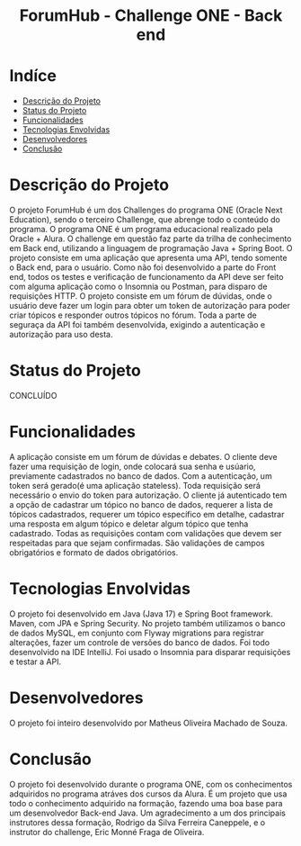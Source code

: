 # <h1 align="center"> ForumHub - Challenge ONE - Back end

# Indíce
* [Descrição do Projeto](#descrição-do-projeto)
* [Status do Projeto](#status-do-projeto)
* [Funcionalidades](#funcionalidades)
* [Tecnologias Envolvidas](#tecnologias-envolvidas)
* [Desenvolvedores](#desenvolvedores)
* [Conclusão](#conclusão)

# Descrição do Projeto
O projeto ForumHub é um dos Challenges do programa ONE (Oracle Next Education), sendo o terceiro Challenge, que abrenge todo o conteúdo do programa. O programa ONE é um programa educacional realizado pela Oracle + Alura.
O challenge em questão faz parte da trilha de conhecimento em Back end, utilizando a linguagem de programação Java + Spring Boot. O projeto consiste em uma aplicação que apresenta uma API, tendo somente o Back end,
para o usuário. Como não foi desenvolvido a parte do Front end, todos os testes e verificação de funcionamento da API deve ser feito com alguma aplicação como o Insomnia ou Postman, para disparo de requisições HTTP.
O projeto consiste em um fórum de dúvidas, onde o usuário deve fazer um login para obter um token de autorização para poder criar tópicos e responder outros tópicos no fórum. Toda a parte de seguraça da API foi também
desenvolvida, exigindo a autenticação e autorização para uso desta.

# Status do Projeto
CONCLUÍDO

# Funcionalidades
A aplicação consiste em um fórum de dúvidas e debates. O cliente deve fazer uma requisição de login, onde colocará sua senha e usúario, previamente cadastrados no banco de dados. Com a autenticação, um token será
gerado(é uma aplicação stateless). Toda requisição será necessário o envio do token para autorização. O cliente já autenticado tem a opção de cadastrar um tópico no banco de dados, requerer a lista de tópicos cadastrados,
requerer um tópico específico em detalhe, cadastrar uma resposta em algum tópico e deletar algum tópico que tenha cadastrado. Todas as requisições contam com validações que devem ser respeitadas para que sejam
confirmadas. São validações de campos obrigatórios e formato de dados obrigatórios.

# Tecnologias Envolvidas
O projeto foi desenvolvido em Java (Java 17) e Spring Boot framework. Maven, com JPA e Spring Security. No projeto também utilizamos o banco de dados MySQL, em conjunto com Flyway migrations para registrar alterações,
fazer um controle de versões do banco de dados. Foi todo desenvolvido na IDE IntelliJ. Foi usado o Insomnia para disparar requisições e testar a API.

# Desenvolvedores
O projeto foi inteiro desenvolvido por Matheus Oliveira Machado de Souza.

# Conclusão
O projeto foi desenvolvido durante o programa ONE, com os conhecimentos adquiridos no programa atráves dos cursos da Alura. É um projeto que usa todo o conhecimento adquirido na formação,
fazendo uma boa base para um desenvolvedor Back-end Java.
Um agradecimento a um dos principais instrutores dessa formação, Rodrigo da Silva Ferreira Caneppele, e o instrutor do challenge, Eric Monné Fraga de Oliveira.
